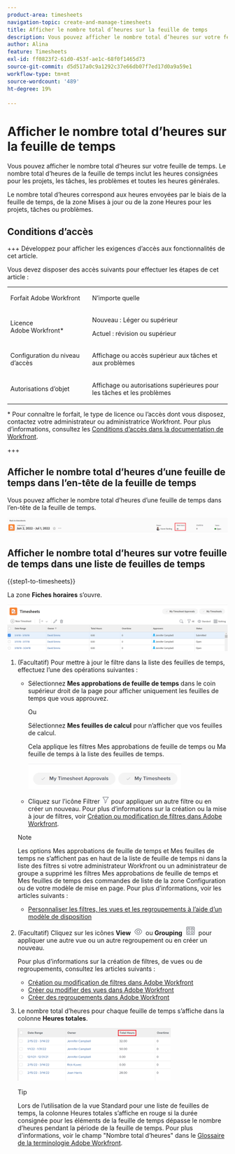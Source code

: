 ```yaml
---
product-area: timesheets
navigation-topic: create-and-manage-timesheets
title: Afficher le nombre total d’heures sur la feuille de temps
description: Vous pouvez afficher le nombre total d’heures sur votre feuille de temps. Le nombre total d’heures de la feuille de temps inclut les heures consignées pour les projets, les tâches, les problèmes et toutes les heures générales.
author: Alina
feature: Timesheets
exl-id: ff0823f2-61d0-453f-ae1c-68f0f1465d73
source-git-commit: d5d517a0c9a1292c37e66db07f7ed17d0a9a59e1
workflow-type: tm+mt
source-wordcount: '489'
ht-degree: 19%

---
```


# Afficher le nombre total d’heures sur la feuille de temps

<!--Audited: 8/2024-->

Vous pouvez afficher le nombre total d’heures sur votre feuille de temps. Le nombre total d’heures de la feuille de temps inclut les heures consignées pour les projets, les tâches, les problèmes et toutes les heures générales.

Le nombre total d’heures correspond aux heures envoyées par le biais de la feuille de temps, de la zone Mises à jour ou de la zone Heures pour les projets, tâches ou problèmes.

## Conditions d’accès

+++ Développez pour afficher les exigences d’accès aux fonctionnalités de cet article.

Vous devez disposer des accès suivants pour effectuer les étapes de cet article :

<table style="table-layout:auto"> 
 <col> 
 <col> 
 <tbody> 
  <tr> 
   <td role="rowheader">Forfait Adobe Workfront</td> 
   <td> <p>N’importe quelle</p> </td> 
  </tr> 
  <tr> 
   <td role="rowheader">Licence Adobe Workfront*</td> 
   <td> <p>Nouveau : Léger ou supérieur </p>
   <p>Actuel : révision ou supérieur</p> </td> 
  </tr> 
  <tr> 
   <td role="rowheader">Configuration du niveau d’accès</td> 
   <td> <p>Affichage ou accès supérieur aux tâches et aux problèmes</p> </td> 
  </tr> 
  <tr> 
   <td role="rowheader">Autorisations d’objet</td> 
   <td> <p>Affichage ou autorisations supérieures pour les tâches et les problèmes</p> </td> 
  </tr> 
 </tbody> 
</table>

* Pour connaître le forfait, le type de licence ou l’accès dont vous disposez, contactez votre administrateur ou administratrice Workfront. Pour plus d’informations, consultez les [Conditions d’accès dans la documentation de Workfront](/help/quicksilver/administration-and-setup/add-users/access-levels-and-object-permissions/access-level-requirements-in-documentation.md).

+++

## Afficher le nombre total d’heures d’une feuille de temps dans l’en-tête de la feuille de temps

Vous pouvez afficher le nombre total d’heures d’une feuille de temps dans l’en-tête de la feuille de temps.

![](assets/timesheet-total-hours-in-header-highlighted-redesigned.png)

## Afficher le nombre total d’heures sur votre feuille de temps dans une liste de feuilles de temps

{{step1-to-timesheets}}

La zone **Fiches horaires** s’ouvre.

![](assets/timesheet-list-one-timesheet-selected-nwe-350x70.png)

1. (Facultatif) Pour mettre à jour le filtre dans la liste des feuilles de temps, effectuez l’une des opérations suivantes :

   * Sélectionnez **Mes approbations de feuille de temps** dans le coin supérieur droit de la page pour afficher uniquement les feuilles de temps que vous approuvez.

     Ou

     Sélectionnez **Mes feuilles de calcul** pour n’afficher que vos feuilles de calcul.

     Cela applique les filtres Mes approbations de feuille de temps ou Ma feuille de temps à la liste des feuilles de temps.

     ![](assets/my-timesheet-approvals-my-timesheets-pills-on-timesheets-list-nwe-350x58.png)

   * Cliquez sur l’icône Filtrer ![](assets/filter-nwepng.png) pour appliquer un autre filtre ou en créer un nouveau. Pour plus d’informations sur la création ou la mise à jour de filtres, voir [Création ou modification de filtres dans Adobe Workfront](../../reports-and-dashboards/reports/reporting-elements/create-filters.md).

   >[!NOTE]
   >
   >Les options Mes approbations de feuille de temps et Mes feuilles de temps ne s’affichent pas en haut de la liste de feuille de temps ni dans la liste des filtres si votre administrateur Workfront ou un administrateur de groupe a supprimé les filtres Mes approbations de feuille de temps et Mes feuilles de temps des commandes de liste de la zone Configuration ou de votre modèle de mise en page. Pour plus d’informations, voir les articles suivants :
   >
   >   
   >   
   >   * [Personnaliser les filtres, les vues et les regroupements à l’aide d’un modèle de disposition](../../administration-and-setup/customize-workfront/use-layout-templates/customize-fvg-list-controls-layout-template.md)
   >   
   >

1. (Facultatif) Cliquez sur les icônes **View** ![](assets/view-icon.png) ou **Grouping** ![](assets/grouping.png) pour appliquer une autre vue ou un autre regroupement ou en créer un nouveau.

   Pour plus d’informations sur la création de filtres, de vues ou de regroupements, consultez les articles suivants :

   * [Création ou modification de filtres dans Adobe Workfront](../../reports-and-dashboards/reports/reporting-elements/create-filters.md)
   * [Créer ou modifier des vues dans Adobe Workfront](../../reports-and-dashboards/reports/reporting-elements/create-edit-views.md)
   * [Créer des regroupements dans Adobe Workfront](../../reports-and-dashboards/reports/reporting-elements/create-groupings.md)

1. Le nombre total d’heures pour chaque feuille de temps s’affiche dans la colonne **Heures totales**.

   ![](assets/total-hours-column-highlighted-all-timesheets-list-nwe-350x120.png)

   >[!TIP]
   >
   >Lors de l’utilisation de la vue Standard pour une liste de feuilles de temps, la colonne Heures totales s’affiche en rouge si la durée consignée pour les éléments de la feuille de temps dépasse le nombre d’heures pendant la période de la feuille de temps. Pour plus d’informations, voir le champ &quot;Nombre total d’heures&quot; dans le [Glossaire de la terminologie Adobe Workfront](../../workfront-basics/navigate-workfront/workfront-navigation/workfront-terminology-glossary.md).
